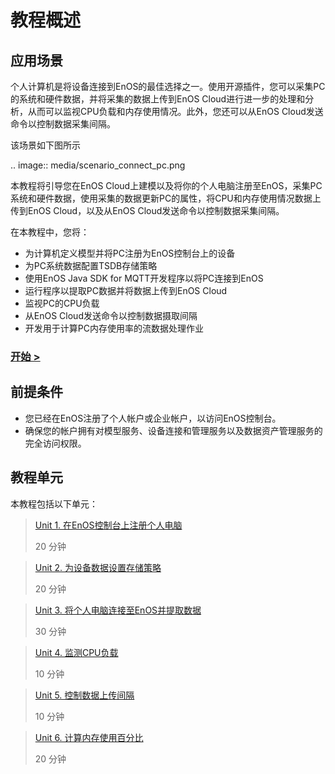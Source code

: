# 教程概述

## 应用场景

个人计算机是将设备连接到EnOS的最佳选择之一。使用开源插件，您可以采集PC的系统和硬件数据，并将采集的数据上传到EnOS Cloud进行进一步的处理和分析，从而可以监视CPU负载和内存使用情况。此外，您还可以从EnOS Cloud发送命令以控制数据采集间隔。

该场景如下图所示

.. image:: media/scenario_connect_pc.png

本教程将引导您在EnOS Cloud上建模以及将你的个人电脑注册至EnOS，采集PC系统和硬件数据，使用采集的数据更新PC的属性，将CPU和内存使用情况数据上传到EnOS Cloud，以及从EnOS Cloud发送命令以控制数据采集间隔。

在本教程中，您将：

- 为计算机定义模型并将PC注册为EnOS控制台上的设备
- 为PC系统数据配置TSDB存储策略
- 使用EnOS Java SDK for MQTT开发程序以将PC连接到EnOS
- 运行程序以提取PC数据并将数据上传到EnOS Cloud
- 监视PC的CPU负载
- 从EnOS Cloud发送命令以控制数据摄取间隔
- 开发用于计算PC内存使用率的流数据处理作业


### [开始 >](registering_device)

## 前提条件

- 您已经在EnOS注册了个人帐户或企业帐户，以访问EnOS控制台。
- 确保您的帐户拥有对模型服务、设备连接和管理服务以及数据资产管理服务的完全访问权限。

## 教程单元

本教程包括以下单元：

> [Unit 1. 在EnOS控制台上注册个人电脑](registering_device)
>
> 20 分钟

> [Unit 2. 为设备数据设置存储策略](configuring_storage_policy)
>
> 20 分钟

> [Unit 3. 将个人电脑连接至EnOS并提取数据](connecting_device)
>
> 30 分钟

> [Unit 4. 监测CPU负载](monitoring_cpu_load)
>
> 10 分钟

> [Unit 5. 控制数据上传间隔](controlling_upload_interval)
>
> 10 分钟

> [Unit 6. 计算内存使用百分比](calculating_memory_usage)
>
> 20 分钟

